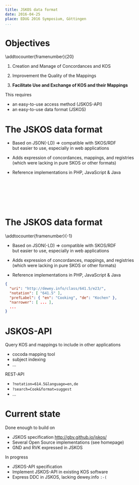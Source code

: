 ```yaml
---
title: JSKOS data format
date: 2016-04-25
place: EDUG 2016 Symposium, Göttingen
...
```


# Objectives

\addtocounter{framenumber}{20}


1. Creation and Manage of Concordances and KOS

2. Improvement the Quality of the Mappings

3. **Facilitate Use and Exchange of KOS and their Mappings**

This requires

* an easy-to-use access method (JSKOS-API)
* an easy-to-use data format (JSKOS)

# The JSKOS data format

* Based on JSON(-LD) $\Rightarrow$ compatible with SKOS/RDF\
  but easier to use, especially in web applications

* Adds expression of concordances, mappings, and registries\
  (which were lacking in pure SKOS or other formats)

* Reference implementations in PHP, JavaScript & Java

```







```

# The JSKOS data format

\addtocounter{framenumber}{-1}

* Based on JSON(-LD) $\Rightarrow$ compatible with SKOS/RDF\
  but easier to use, especially in web applications

* Adds expression of concordances, mappings, and registries\
  (which were lacking in pure SKOS or other formats)

* Reference implementations in PHP, JavaScript & Java

```json
{
  "uri": "http://dewey.info/class/641.5/e23/",
  "notation": [ "641.5" ],
  "prefLabel": { "en": "Cooking", "de": "Kochen" },
  "narrower": [ ... ],
  ...
}
```

# JSKOS-API

Query KOS and mappings to include in other applications

* cocoda mapping tool
* subject indexing
* ...

REST-API

* `?notation=614.5&language=en,de`
* `?search=Cook&format=suggest`
* ...

# Current state

Done enough to build on

* JSKOS specification <http://gbv.github.io/jskos/>
* Several Open Source implementations (see homepage)
* GND and RVK expressed in JSKOS

In progress

* JSKOS-API specification
* Implement JSKOS-API in existing KOS software
* Express DDC in JSKOS, lacking dewey.info `:-(`

